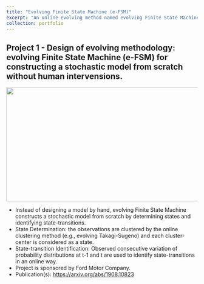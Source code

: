 ```yaml
---
title: "Evolving Finite State Machine (e-FSM)"
excerpt: "An online evolving method named evolving Finite State Machine (e-FSM) can determine unknown states (situations) and identify transitions. At the moment, it is similar to Markov Chain, but its structure evolves over time. This approach enables controllers to recognize unexpected situations and learn optimal decisions over time. Also, the e-FSM is fully explainable, while Deep Neural Network is not."
collection: portfolio
---
```


## Project 1 - Design of evolving methodology: evolving Finite State Machine (e-FSM) for constructing a stochastic model from scratch without human intervensions.
<p>
  <img src="https://hantw007.github.io/images/eFSM.png" width="800" height="300" align="center">
</p>

-	Instead of designing a model by hand, evolving Finite State Machine constructs a stochastic model from scratch by determining states and identifying state-transitions.
-	State Determination: the observations are clustered by the online clustering method (e.g., evolving Takagi-Sugeno) and each cluster-center is considered as a state.
-	State-transition Identification: Observed consecutive variation of probability distributions at t-1 and t are used to identify state-transitions in an online way.
-	Project is sponsored by Ford Motor Company.
-	Publication(s): https://arxiv.org/abs/1908.10823


<!--
## Overview of an online evolving method: evolving Finite State Machine (e-FSM)

An online evolving method named evolving Finite State Machine (e-FSM) can determine unknown states (situations) and identify transitions. At the moment, it is similar to Markov Chain, but its structure evolves over time. This approach enables controllers to recognize unexpected situations and learn optimal controls (or decisions) over time. Also, the e-FSM is fully explainable, while Deep Neural Network is not.

## What is the optimal control?
The optimal controller requires to choose actions to satisfy the given criteria. If there are conflicted criteria (e.g., safety and speed), the appropriate trade-off is required. The recognition of latent factors (e.g., collision risk in the future) can be useful for the appropriate trade-off. Also, the determination of unexpected but experienced situations needs to recognize the latent factors in advance.


### Table: Approaches for the optimal controls or decision-making

| Approached | Online optimal solutions learning<br> in unknown situations? |  Online recognition of <br> latent factors? | Prerequisites |
| :-------------------------: | :-----: | :----: | :--------------------------------:|
|           Rule-based        |    No   |   Yes  | Optimal rules for all situations  |
| Supervised <br> Learning    |    No   |   Yes  |    Labeled dataset / structure    |
| Reinforcement <br> Learning |   Yes   |    No  |           Reward-function         |


## What is the e-FSM?
The e-FSM is similar to the Finite State Machine (or Markov Chain), which consists of states and transitions. However, the total number of states is not initially defined but increased over time by determining new states. Transitions between determined states are identified in an iterative way and are represented by Transition Probability Matrices (TPMs).

### Comparison between Markov-Chain (MC) and e-FSM  
The Markov-Chain's structure should be initially configured and fixed. In Fig. 1, the MC which consists of two states (s1 and s2) is presented. Transitions between states are represented by a matrix ![img](http://latex.codecogs.com/svg.latex?P_%7BMC%7D%0D%0A). Since the total number of states is two, the dimension of the transition probability matrix (TPM) is 2 by 2. 
<p>
  <img src="https://hantw007.github.io/images/MC_fig.png" width="300" height="200" align="center"><br>
  <em>Fig. 1: Markov Chain example</em>
</p>

On the other hand, the number of states in the e-FSM is niether initialized nor fixed. The states in the e-FSM are determined over time as needed. Instead of a single TPM, mutiple TPMs are implemented in the e-FSM, where each TPM is corelated with possible actions. Therefore, the dimension of all TPMs is varied based on the determination of states. The below fig.2 shows an example of the e-FSM's evolving sequence.

<p>
  <img src="https://hantw007.github.io/images/eFSM_evolve_fig.png" width="800" height="300" align="center"><br>
  <img src="https://hantw007.github.io/images/trMat_fig.png" width="800" height="80" align="center"><br>
  <em>Fig. 2: Evolving example of the e-FSM</em>
</p>

In the example, there was a single state (s1) by t=2. Based on a chosen action at time t, ![img](http://latex.codecogs.com/svg.latex?a%28r%29), all TPMs, ![img](http://latex.codecogs.com/svg.latex?%5Cmathbb%7BP%7D_t%5E%7Ba%28r%29%7D)![img](http://latex.codecogs.com/svg.latex?%5Cforall)r, are 1 by 1 dimensional matrices. Until a new state (s2) is determined at t=3, the TPMs are identified. Once s2 is newly determined, dimension of all TPMs is expanded to 2 by 2, and they are identified by t=11 until s3 is determined.

## Specific Features of the e-FSM
As briefly described, the e-FSM has two main features: online determination of states and online identification of transition probability matrices. Therefore, initially unexpected situations can be recognized, and future states could be predicted in advance.
<p>
  <img src="https://hantw007.github.io/images/eFSM_framework.png" width="800" height="300" align="center"><br>
  <em>Fig. 3: The e-FSM's framework</em>
</p>


### Online determination of states in the e-FSM
The online determination can be possible by using one of the online clustering methods, evolving Takage Sugeno. At every time-step <i>t</i>, a set of observations in a vector form (![img](http://latex.codecogs.com/svg.latex?z_t)) is implemented to update existing cluster centers or creating a new cluster. Each cluster-center is considered as a state in the e-FSM; the eTS is described in "Filev, D. et al., Markov chain modeling approaches for on board applications, ACC 2010".

When a new cluster is created, dimension of transtion probability matrices are expanded. Otherwise, similarities between a set of observations and existing states are calculated and normalized to use them as probability distributions of states. Since cluster-centers are represented as states in the e-FSM, the euclidean distance between a set of observation and existing cluster-centers is implemented for obtaining the similarities.

* State set in the e-FSM: ![img](http://latex.codecogs.com/svg.latex?S_t)={![img](http://latex.codecogs.com/svg.latex?s_t)(1), ![img](http://latex.codecogs.com/svg.latex?s_t)(2), ..., ![img](http://latex.codecogs.com/svg.latex?s_t)(![img](http://latex.codecogs.com/svg.latex?n_t))}, where ![img](http://latex.codecogs.com/svg.latex?n_t) is the total number of determined states by timestep <i>t</i>.
* Probability distributions of states at timestep <i>t</i> are <i>Prob</i>(![img](http://latex.codecogs.com/svg.latex?S_t)) =[![img](http://latex.codecogs.com/svg.latex?%5Cgamma_t%5E1%28z_t%29), ![img](http://latex.codecogs.com/svg.latex?%5Cgamma_t%5E2%28z_t%29), ..., ![img](http://latex.codecogs.com/svg.latex?%5Cgamma_t%5E%7Bn_t%7D%28z_t%29)]
  * ![img](http://latex.codecogs.com/svg.latex?%5Cgamma_t%5Ei%28z_t%29) is similarity between ![img](http://latex.codecogs.com/svg.latex?z_t) and ![img](http://latex.codecogs.com/svg.latex?z_t%5E%7B%2Ai%7D), where ![img](http://latex.codecogs.com/svg.latex?z_t%5E%7B%2Ai%7D) is ![img](http://latex.codecogs.com/svg.latex?i%5E%7Bth%7D) cluster-center.(<i>i</i>=1, ..., ![img](http://latex.codecogs.com/svg.latex?n_t)).
  

Continue updating...
-->
